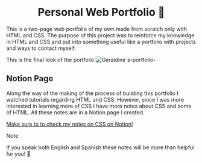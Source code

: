 <h1 align="center">Personal Web Portfolio 📓</h1> 

This is a two-page web portfolio of my own made from scratch only with HTML and CSS. The purpose of this project was to reinforce my knowledge in HTML and CSS and put into something useful like a portfolio with projects and ways to contact myself. 

This is the final look of the portfolio 
![Geraldine´s-portfolio-](https://github.com/gporras24/portfolio/assets/106274902/e15854e2-7445-45a8-bc27-b1224fe67de4)


## **Notion Page**

Along the way of the making of the process of building this portfolio I watched tutorials regarding HTML and CSS. However, since I was more interested in learning more of CSS I have more notes about CSS and some of HTML. All these notes are in a Notion page I created. <br>

<a href="https://seasoned-pound-cb0.notion.site/CSS-423b43d8b8d14e98ab65f48c0d4affbc?pvs=4">Make sure to to check my notes on CSS on Notion!</a>

> [!NOTE]
> If you speak both English and Spanish these notes will be more than helpful for you! 🌟



